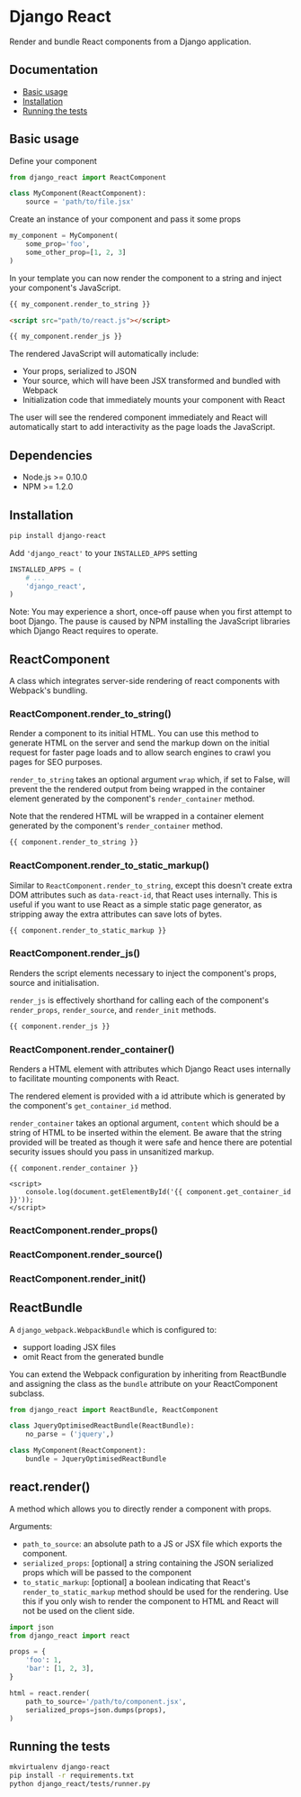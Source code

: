 Django React
============

Render and bundle React components from a Django application.

Documentation
-------------

- [Basic usage](#basic-usage)
- [Installation](#installation)
- [Running the tests](#running-the-tests)

Basic usage
-----------

Define your component

```python
from django_react import ReactComponent

class MyComponent(ReactComponent):
    source = 'path/to/file.jsx'
```

Create an instance of your component and pass it some props

```python
my_component = MyComponent(
    some_prop='foo',
    some_other_prop=[1, 2, 3]
)
```

In your template you can now render the component to a string and
inject your component's JavaScript.

```html
{{ my_component.render_to_string }}

<script src="path/to/react.js"></script>

{{ my_component.render_js }}
```

The rendered JavaScript will automatically include:
- Your props, serialized to JSON
- Your source, which will have been JSX transformed and bundled with Webpack
- Initialization code that immediately mounts your component with React

The user will see the rendered component immediately and React will automatically
start to add interactivity as the page loads the JavaScript.

Dependencies
------------

- Node.js >= 0.10.0
- NPM >= 1.2.0

Installation
------------

```bash
pip install django-react
```

Add `'django_react'` to your `INSTALLED_APPS` setting

```python
INSTALLED_APPS = (
    # ...
    'django_react',
)
```

Note: You may experience a short, once-off pause when you first attempt to boot Django.
The pause is caused by NPM installing the JavaScript libraries which Django React
requires to operate.

ReactComponent
--------------

A class which integrates server-side rendering of react components with Webpack's bundling.

### ReactComponent.render_to_string()

Render a component to its initial HTML. You can use this method to generate HTML
on the server and send the markup down on the initial request for faster page loads
and to allow search engines to crawl you pages for SEO purposes.

`render_to_string` takes an optional argument `wrap` which, if set to False, will
prevent the the rendered output from being wrapped in the container element
generated by the component's `render_container` method.

Note that the rendered HTML will be wrapped in a container element generated by the component's
`render_container` method.

```html
{{ component.render_to_string }}
```

### ReactComponent.render_to_static_markup()

Similar to `ReactComponent.render_to_string`, except this doesn't create
extra DOM attributes such as `data-react-id`, that React uses internally.
This is useful if you want to use React as a simple static page generator,
as stripping away the extra attributes can save lots of bytes.

```html
{{ component.render_to_static_markup }}
```

### ReactComponent.render_js()

Renders the script elements necessary to inject the component's props, source and
initialisation.

`render_js` is effectively shorthand for calling each of the component's
`render_props`, `render_source`, and `render_init` methods.

```html
{{ component.render_js }}
```

### ReactComponent.render_container()

Renders a HTML element with attributes which Django React uses internally to
facilitate mounting components with React.

The rendered element is provided with a id attribute which is generated by the component's
`get_container_id` method.

`render_container` takes an optional argument, `content` which should be a string of HTML
to be inserted within the element. Be aware that the string provided will be treated as
though it were safe and hence there are potential security issues should you pass in
unsanitized markup.

```
{{ component.render_container }}

<script>
    console.log(document.getElementById('{{ component.get_container_id }}'));
</script>
```

### ReactComponent.render_props()
### ReactComponent.render_source()
### ReactComponent.render_init()

ReactBundle
-----------

A `django_webpack.WebpackBundle` which is configured to:
- support loading JSX files
- omit React from the generated bundle

You can extend the Webpack configuration by inheriting from ReactBundle and assigning
the class as the `bundle` attribute on your ReactComponent subclass.

```python
from django_react import ReactBundle, ReactComponent

class JqueryOptimisedReactBundle(ReactBundle):
    no_parse = ('jquery',)

class MyComponent(ReactComponent):
    bundle = JqueryOptimisedReactBundle
```

react.render()
--------------

A method which allows you to directly render a component with props.

Arguments:

- `path_to_source`: an absolute path to a JS or JSX file which exports the component.
- `serialized_props`: [optional] a string containing the JSON serialized props which will
  be passed to the component
- `to_static_markup`: [optional] a boolean indicating that React's `render_to_static_markup`
  method should be used for the rendering. Use this if you only wish to render the component to HTML and
  React will not be used on the client side.

```python
import json
from django_react import react

props = {
    'foo': 1,
    'bar': [1, 2, 3],
}

html = react.render(
    path_to_source='/path/to/component.jsx',
    serialized_props=json.dumps(props),
)
```

Running the tests
-----------------

```bash
mkvirtualenv django-react
pip install -r requirements.txt
python django_react/tests/runner.py
```
